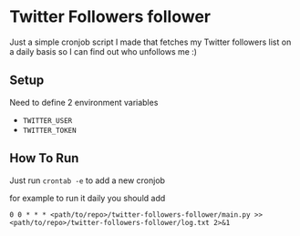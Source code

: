 # Twitter Followers follower

Just a simple cronjob script I made that fetches my Twitter followers list on a daily basis so I can find out who unfollows me :)

## Setup

Need to define 2 environment variables
- `TWITTER_USER`
- `TWITTER_TOKEN`

## How To Run

Just run `crontab -e` to add a new cronjob

for example to run it daily you should add
```
0 0 * * * <path/to/repo>/twitter-followers-follower/main.py >> <path/to/repo>/twitter-followers-follower/log.txt 2>&1
```
